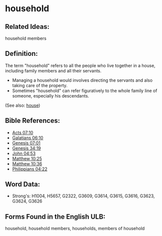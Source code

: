 # household

## Related Ideas:

household members

## Definition:

The term "household" refers to all the people who live together in a house, including family members and all their servants.

* Managing a household would involves directing the servants and also taking care of the property.
* Sometimes "household" can refer figuratively to the whole family line of someone, especially his descendants.

(See also: [house](../other/house.md))

## Bible References:

* [Acts 07:10](rc://en/tn/help/act/07/10)
* [Galatians 06:10](rc://en/tn/help/gal/06/10)
* [Genesis 07:01](rc://en/tn/help/gen/07/01)
* [Genesis 34:19](rc://en/tn/help/gen/34/19)
* [John 04:53](rc://en/tn/help/jhn/04/53)
* [Matthew 10:25](rc://en/tn/help/mat/10/25)
* [Matthew 10:36](rc://en/tn/help/mat/10/36)
* [Philippians 04:22](rc://en/tn/help/php/04/22)

## Word Data:

* Strong's: H1004, H5657, G2322, G3609, G3614, G3615, G3616, G3623, G3624, G3626

## Forms Found in the English ULB:

household, household members, households, members of household
